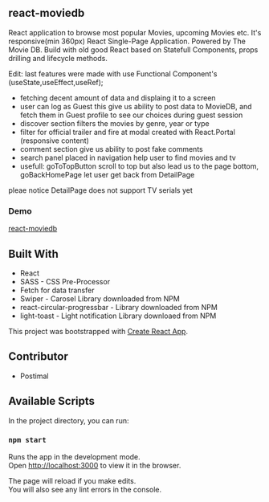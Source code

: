 ## react-moviedb

React application to browse most popular Movies, upcoming Movies  etc.
It's responsive(min 360px) React Single-Page Application. Powered by The Movie DB. Build with old good React based on Statefull Components, props drilling and lifecycle methods.

Edit: last features were made with use Functional Component's (useState,useEffect,useRef);

- fetching decent amount of data and displaing it to a screen
- user can log as Guest this give us ability to post data to MovieDB, and fetch them in Guest profile to see our choices during guest session
- discover section  filters the movies by genre, year or type
- filter for official trailer and fire at modal created with React.Portal (responsive content)
- comment section give us ability to post fake comments
- search panel placed in navigation help user to find movies and tv
- usefull: goToTopButton scroll to top but also lead us to the page bottom, goBackHomePage let user get back from DetailPage

pleae notice DetailPage does not support TV serials yet



### Demo
[react-moviedb](https://postimal.github.io/react-moviedb/)


## Built With
- React
- SASS - CSS Pre-Processor
- Fetch for data transfer
- Swiper - Carosel Library downloaded from NPM
- react-circular-progressbar - Library downloaded from NPM
- light-toast - Light notification Library downloaed from NPM


This project was bootstrapped with [Create React App](https://github.com/facebook/create-react-app).


## Contributor

- Postimal



## Available Scripts

In the project directory, you can run:

### `npm start`

Runs the app in the development mode.<br />
Open [http://localhost:3000](http://localhost:3000) to view it in the browser.

The page will reload if you make edits.<br />
You will also see any lint errors in the console.

